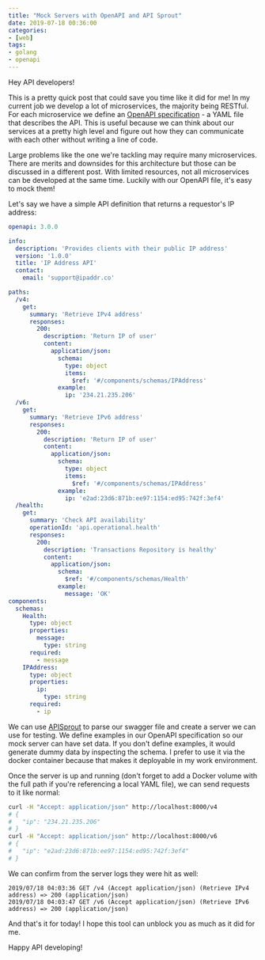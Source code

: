 ```yaml
---
title: "Mock Servers with OpenAPI and API Sprout"
date: 2019-07-18 00:36:00
categories:
- [web]
tags:
- golang
- openapi
---
```


Hey API developers!

This is a pretty quick post that could save you time like it did for me! In my current job we develop a lot of microservices, the majority being RESTful. For each microservice we define an <a href="https://swagger.io/specification/" target="_blank" rel="nofollow noopener noreferrer">OpenAPI specification</a> \- a YAML file that describes the API. This is useful because we can think about our services at a pretty high level and figure out how they can communicate with each other without writing a line of code.

Large problems like the one we're tackling may require many microservices. There are merits and downsides for this architecture but those can be discussed in a different post. With limited resources, not all microservices can be developed at the same time.  Luckily with our OpenAPI file, it's easy to mock them!

Let's say we have a simple API definition that returns a requestor's IP address:

```yaml
openapi: 3.0.0

info:
  description: 'Provides clients with their public IP address'
  version: '1.0.0'
  title: 'IP Address API'
  contact:
    email: 'support@ipaddr.co'

paths:
  /v4:
    get:
      summary: 'Retrieve IPv4 address'
      responses:
        200:
          description: 'Return IP of user'
          content:
            application/json:
              schema:
                type: object
                items:
                  $ref: '#/components/schemas/IPAddress'
              example:
                ip: '234.21.235.206'
  /v6:
    get:
      summary: 'Retrieve IPv6 address'
      responses:
        200:
          description: 'Return IP of user'
          content:
            application/json:
              schema:
                type: object
                items:
                  $ref: '#/components/schemas/IPAddress'
              example:
                ip: 'e2ad:23d6:871b:ee97:1154:ed95:742f:3ef4'
  /health:
    get:
      summary: 'Check API availability'
      operationId: 'api.operational.health'
      responses:
        200:
          description: 'Transactions Repository is healthy'
          content:
            application/json:
              schema:
                $ref: '#/components/schemas/Health'
              example:
                message: 'OK'
components:
  schemas:
    Health:
      type: object
      properties:
        message:
          type: string
      required:
        - message
    IPAddress:
      type: object
      properties:
        ip:
          type: string
      required:
        - ip
```

We can use <a href="https://github.com/danielgtaylor/apisprout" target="_blank" rel="nofollow noopener noreferrer">APISprout</a> to parse our swagger file and create a server we can use for testing. We define examples in our OpenAPI specification so our mock server can have set data. If you don't define examples, it would generate dummy data by inspecting the schema. I prefer to use it via the docker container because that makes it deployable in my work environment.

Once the server is up and running \(don't forget to add a Docker volume with the full path if you're referencing a local YAML file\), we can send requests to it like normal:

```bash
curl -H "Accept: application/json" http://localhost:8000/v4
# {
#   "ip": "234.21.235.206"
# }
curl -H "Accept: application/json" http://localhost:8000/v6
# {
#   "ip": "e2ad:23d6:871b:ee97:1154:ed95:742f:3ef4"
# }
```

We can confirm from the server logs they were hit as well:

```
2019/07/18 04:03:36 GET /v4 (Accept application/json) (Retrieve IPv4 address) => 200 (application/json)
2019/07/18 04:03:47 GET /v6 (Accept application/json) (Retrieve IPv6 address) => 200 (application/json)
```

And that's it for today! I hope this tool can unblock you as much as it did for me.

Happy API developing!
